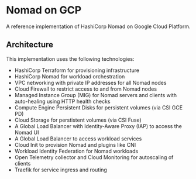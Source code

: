 # Nomad on GCP

A reference implementation of HashiCorp Nomad on Google Cloud Platform.

## Architecture

This implementation uses the following technologies:

- HashiCorp Terraform for provisioning infrastructure
- HashiCorp Nomad for workload orchestration
- VPC networking with private IP addresses for all Nomad nodes
- Cloud Firewall to restrict access to and from Nomad nodes
- Managed Instance Group (MIG) for Nomad servers and clients with auto-healing using HTTP health checks
- Compute Engine Persistent Disks for persistent volumes (via CSI GCE PD)
- Cloud Storage for perstistent volumes (via CSI Fuse)
- A Global Load Balancer with Identity-Aware Proxy (IAP) to access the Nomad UI
- A Global Load Balancer to access workload services
- Cloud Init to provision Nomad and plugins like CNI
- Workload Identity Federation for Nomad workloads
- Open Telemetry collector and Cloud Monitoring for autoscaling of clients
- Traefik for service ingress and routing
